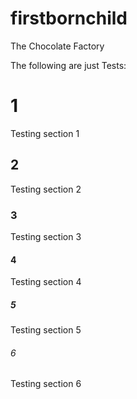 # firstbornchild
The Chocolate Factory

The following are just Tests:

# 1
Testing section 1
## 2
Testing section 2
### 3
Testing section 3
#### 4
Testing section 4
##### 5
Testing section 5
###### 6
Testing section 6
